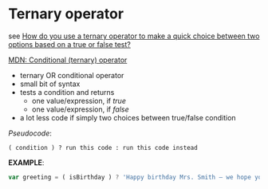 # Ternary operator

see [How do you use a ternary operator to make a quick choice between two options based on a true or false test?](https://developer.mozilla.org/en-US/docs/Learn/JavaScript/Building_blocks/conditionals#Ternary_operator)

[MDN: Conditional (ternary) operator](https://developer.mozilla.org/en-US/docs/Web/JavaScript/Reference/Operators/Conditional_Operator)

- ternary OR conditional operator
- small bit of syntax
- tests a condition and returns
  - one value/expression, if *true*
  - one value/expression, if *false*
- a lot less code if simply two choices between true/false condition

*Pseudocode*:

```vim
( condition ) ? run this code : run this code instead
```

**EXAMPLE**:

```javascript
var greeting = ( isBirthday ) ? 'Happy birthday Mrs. Smith — we hope you have a great day!' : 'Good morning Mrs. Smith.';
```